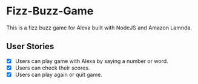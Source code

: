 # Fizz-Buzz-Game

This is a fizz buzz game for Alexa built with NodeJS and Amazon Lamnda.

## User Stories

- [x] Users can play game with Alexa by saying a number or word. 
- [x] Users can check their scores. 
- [x] Users can play again or quit game. 
